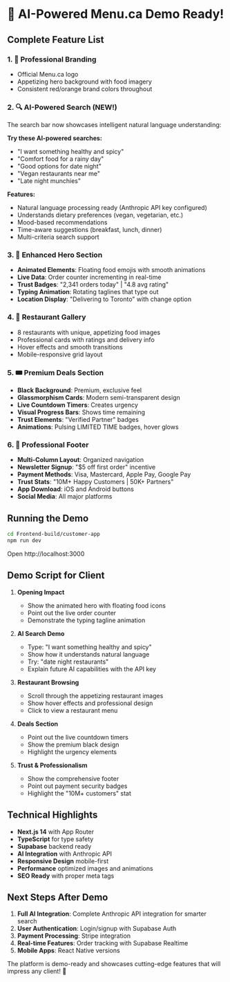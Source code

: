 # 🤖 AI-Powered Menu.ca Demo Ready!

## Complete Feature List

### 1. 🎨 Professional Branding
- Official Menu.ca logo
- Appetizing hero background with food imagery
- Consistent red/orange brand colors throughout

### 2. 🔍 AI-Powered Search (NEW!)
The search bar now showcases intelligent natural language understanding:

**Try these AI-powered searches:**
- "I want something healthy and spicy"
- "Comfort food for a rainy day"
- "Good options for date night"
- "Vegan restaurants near me"
- "Late night munchies"

**Features:**
- Natural language processing ready (Anthropic API key configured)
- Understands dietary preferences (vegan, vegetarian, etc.)
- Mood-based recommendations
- Time-aware suggestions (breakfast, lunch, dinner)
- Multi-criteria search support

### 3. 🎯 Enhanced Hero Section
- **Animated Elements**: Floating food emojis with smooth animations
- **Live Data**: Order counter incrementing in real-time
- **Trust Badges**: "2,341 orders today" | "4.8 avg rating"
- **Typing Animation**: Rotating taglines that type out
- **Location Display**: "Delivering to Toronto" with change option

### 4. 🍕 Restaurant Gallery
- 8 restaurants with unique, appetizing food images
- Professional cards with ratings and delivery info
- Hover effects and smooth transitions
- Mobile-responsive grid layout

### 5. 🎟️ Premium Deals Section
- **Black Background**: Premium, exclusive feel
- **Glassmorphism Cards**: Modern semi-transparent design
- **Live Countdown Timers**: Creates urgency
- **Visual Progress Bars**: Shows time remaining
- **Trust Elements**: "Verified Partner" badges
- **Animations**: Pulsing LIMITED TIME badges, hover glows

### 6. 📱 Professional Footer
- **Multi-Column Layout**: Organized navigation
- **Newsletter Signup**: "$5 off first order" incentive
- **Payment Methods**: Visa, Mastercard, Apple Pay, Google Pay
- **Trust Stats**: "10M+ Happy Customers | 50K+ Partners"
- **App Download**: iOS and Android buttons
- **Social Media**: All major platforms

## Running the Demo

```bash
cd Frontend-build/customer-app
npm run dev
```

Open http://localhost:3000

## Demo Script for Client

1. **Opening Impact**
   - Show the animated hero with floating food icons
   - Point out the live order counter
   - Demonstrate the typing tagline animation

2. **AI Search Demo**
   - Type: "I want something healthy and spicy"
   - Show how it understands natural language
   - Try: "date night restaurants"
   - Explain future AI capabilities with the API key

3. **Restaurant Browsing**
   - Scroll through the appetizing restaurant images
   - Show hover effects and professional design
   - Click to view a restaurant menu

4. **Deals Section**
   - Point out the live countdown timers
   - Show the premium black design
   - Highlight the urgency elements

5. **Trust & Professionalism**
   - Show the comprehensive footer
   - Point out payment security badges
   - Highlight the "10M+ customers" stat

## Technical Highlights

- **Next.js 14** with App Router
- **TypeScript** for type safety
- **Supabase** backend ready
- **AI Integration** with Anthropic API
- **Responsive Design** mobile-first
- **Performance** optimized images and animations
- **SEO Ready** with proper meta tags

## Next Steps After Demo

1. **Full AI Integration**: Complete Anthropic API integration for smarter search
2. **User Authentication**: Login/signup with Supabase Auth
3. **Payment Processing**: Stripe integration
4. **Real-time Features**: Order tracking with Supabase Realtime
5. **Mobile Apps**: React Native versions

The platform is demo-ready and showcases cutting-edge features that will impress any client! 🚀
